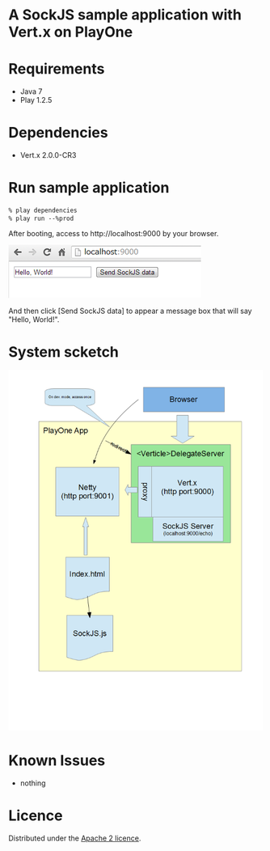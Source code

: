 A SockJS sample application with Vert.x on PlayOne
============

Requirements
=========

* Java 7
* Play 1.2.5

Dependencies
=========

* Vert.x 2.0.0-CR3


Run sample application 
============

    % play dependencies
    % play run --%prod
    
After booting, access to http://localhost:9000 by your browser.

![Alt](/docs/browser.png)

And then click [Send SockJS data] to appear a message box that will say "Hello, World!".

System scketch
==============
![Alt](/docs/sketch.png)

Known Issues
=============
* nothing

Licence
========
Distributed under the [Apache 2 licence](http://www.apache.org/licenses/LICENSE-2.0.html).
